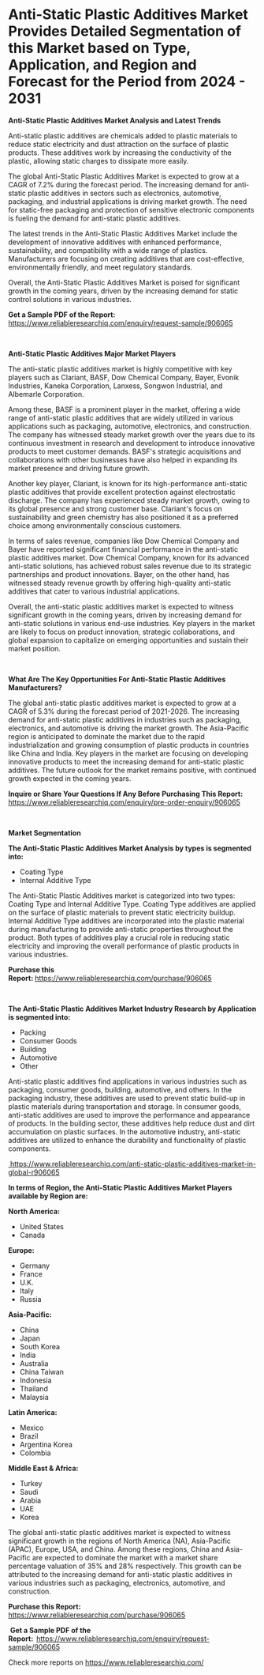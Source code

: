 <p><h1>Anti-Static Plastic Additives Market Provides Detailed Segmentation of this Market based on Type, Application, and Region and Forecast for the Period from 2024 - 2031</h1></p><p><strong>Anti-Static Plastic Additives Market Analysis and Latest Trends</strong></p>
<p><p>Anti-static plastic additives are chemicals added to plastic materials to reduce static electricity and dust attraction on the surface of plastic products. These additives work by increasing the conductivity of the plastic, allowing static charges to dissipate more easily.</p><p>The global Anti-Static Plastic Additives Market is expected to grow at a CAGR of 7.2% during the forecast period. The increasing demand for anti-static plastic additives in sectors such as electronics, automotive, packaging, and industrial applications is driving market growth. The need for static-free packaging and protection of sensitive electronic components is fueling the demand for anti-static plastic additives.</p><p>The latest trends in the Anti-Static Plastic Additives Market include the development of innovative additives with enhanced performance, sustainability, and compatibility with a wide range of plastics. Manufacturers are focusing on creating additives that are cost-effective, environmentally friendly, and meet regulatory standards.</p><p>Overall, the Anti-Static Plastic Additives Market is poised for significant growth in the coming years, driven by the increasing demand for static control solutions in various industries.</p></p>
<p><strong>Get a Sample PDF of the Report:&nbsp;</strong> <a href="https://www.reliableresearchiq.com/enquiry/request-sample/906065">https://www.reliableresearchiq.com/enquiry/request-sample/906065</a></p>
<p>&nbsp;</p>
<p><strong>Anti-Static Plastic Additives Major Market Players</strong></p>
<p><p>The anti-static plastic additives market is highly competitive with key players such as Clariant, BASF, Dow Chemical Company, Bayer, Evonik Industries, Kaneka Corporation, Lanxess, Songwon Industrial, and Albemarle Corporation. </p><p>Among these, BASF is a prominent player in the market, offering a wide range of anti-static plastic additives that are widely utilized in various applications such as packaging, automotive, electronics, and construction. The company has witnessed steady market growth over the years due to its continuous investment in research and development to introduce innovative products to meet customer demands. BASF's strategic acquisitions and collaborations with other businesses have also helped in expanding its market presence and driving future growth.</p><p>Another key player, Clariant, is known for its high-performance anti-static plastic additives that provide excellent protection against electrostatic discharge. The company has experienced steady market growth, owing to its global presence and strong customer base. Clariant's focus on sustainability and green chemistry has also positioned it as a preferred choice among environmentally conscious customers.</p><p>In terms of sales revenue, companies like Dow Chemical Company and Bayer have reported significant financial performance in the anti-static plastic additives market. Dow Chemical Company, known for its advanced anti-static solutions, has achieved robust sales revenue due to its strategic partnerships and product innovations. Bayer, on the other hand, has witnessed steady revenue growth by offering high-quality anti-static additives that cater to various industrial applications.</p><p>Overall, the anti-static plastic additives market is expected to witness significant growth in the coming years, driven by increasing demand for anti-static solutions in various end-use industries. Key players in the market are likely to focus on product innovation, strategic collaborations, and global expansion to capitalize on emerging opportunities and sustain their market position.</p></p>
<p>&nbsp;</p>
<p><strong>What Are The Key Opportunities For Anti-Static Plastic Additives Manufacturers?</strong></p>
<p><p>The global anti-static plastic additives market is expected to grow at a CAGR of 5.3% during the forecast period of 2021-2026. The increasing demand for anti-static plastic additives in industries such as packaging, electronics, and automotive is driving the market growth. The Asia-Pacific region is anticipated to dominate the market due to the rapid industrialization and growing consumption of plastic products in countries like China and India. Key players in the market are focusing on developing innovative products to meet the increasing demand for anti-static plastic additives. The future outlook for the market remains positive, with continued growth expected in the coming years.</p></p>
<p><strong>Inquire or Share Your Questions If Any Before Purchasing This Report:</strong> <a href="https://www.reliableresearchiq.com/enquiry/pre-order-enquiry/906065">https://www.reliableresearchiq.com/enquiry/pre-order-enquiry/906065</a></p>
<p>&nbsp;</p>
<p><strong>Market Segmentation</strong></p>
<p><strong>The Anti-Static Plastic Additives Market Analysis by types is segmented into:</strong></p>
<p><ul><li>Coating Type</li><li>Internal Additive Type</li></ul></p>
<p><p>The Anti-Static Plastic Additives market is categorized into two types: Coating Type and Internal Additive Type. Coating Type additives are applied on the surface of plastic materials to prevent static electricity buildup. Internal Additive Type additives are incorporated into the plastic material during manufacturing to provide anti-static properties throughout the product. Both types of additives play a crucial role in reducing static electricity and improving the overall performance of plastic products in various industries.</p></p>
<p><strong>Purchase this Report:&nbsp;</strong><a href="https://www.reliableresearchiq.com/purchase/906065">https://www.reliableresearchiq.com/purchase/906065</a></p>
<p>&nbsp;</p>
<p><strong>The Anti-Static Plastic Additives Market Industry Research by Application is segmented into:</strong></p>
<p><ul><li>Packing</li><li>Consumer Goods</li><li>Building</li><li>Automotive</li><li>Other</li></ul></p>
<p><p>Anti-static plastic additives find applications in various industries such as packaging, consumer goods, building, automotive, and others. In the packaging industry, these additives are used to prevent static build-up in plastic materials during transportation and storage. In consumer goods, anti-static additives are used to improve the performance and appearance of products. In the building sector, these additives help reduce dust and dirt accumulation on plastic surfaces. In the automotive industry, anti-static additives are utilized to enhance the durability and functionality of plastic components.</p></p>
<p><a href="https://www.reliableresearchiq.com/anti-static-plastic-additives-market-in-global-r906065">&nbsp;https://www.reliableresearchiq.com/anti-static-plastic-additives-market-in-global-r906065</a></p>
<p><strong>In terms of Region, the Anti-Static Plastic Additives Market Players available by Region are:</strong></p>
<p>
    <p> <strong> North America: </strong>
        <ul>
            <li>United States</li>
            <li>Canada</li>
        </ul>
        </p> 
    <p> <strong> Europe: </strong>
        <ul>
            <li>Germany</li>
            <li>France</li>
            <li>U.K.</li>
            <li>Italy</li>
            <li>Russia</li>
        </ul>
        </p> 
    <p> <strong> Asia-Pacific: </strong>
        <ul>
            <li>China</li>
            <li>Japan</li>
            <li>South Korea</li>
            <li>India</li>
            <li>Australia</li>
            <li>China Taiwan</li>
            <li>Indonesia</li>
            <li>Thailand</li>
            <li>Malaysia</li>
        </ul>
        </p> 
    <p> <strong> Latin America: </strong>
        <ul>
            <li>Mexico</li>
            <li>Brazil</li>
            <li>Argentina Korea</li>
            <li>Colombia</li>
        </ul>
        </p> 
    <p> <strong> Middle East & Africa: </strong>
        <ul>
            <li>Turkey</li>
            <li>Saudi</li>
            <li>Arabia</li>
            <li>UAE</li>
            <li>Korea</li>
        </ul>
    </p>
    </p>
<p><p>The global anti-static plastic additives market is expected to witness significant growth in the regions of North America (NA), Asia-Pacific (APAC), Europe, USA, and China. Among these regions, China and Asia-Pacific are expected to dominate the market with a market share percentage valuation of 35% and 28% respectively. This growth can be attributed to the increasing demand for anti-static plastic additives in various industries such as packaging, electronics, automotive, and construction.</p></p>
<p><strong>Purchase this Report: </strong><a href="https://www.reliableresearchiq.com/purchase/906065">https://www.reliableresearchiq.com/purchase/906065</a></p>
<p>&nbsp;<strong>Get a Sample PDF of the Report:&nbsp;&nbsp;</strong><a href="https://www.reliableresearchiq.com/enquiry/request-sample/906065">https://www.reliableresearchiq.com/enquiry/request-sample/906065</a></p>
<p><strong></strong></p>
<p>Check more reports on <a href="https://www.reliableresearchiq.com/">https://www.reliableresearchiq.com/</a></p>